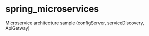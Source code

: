 # spring_microservices
Microservice architecture sample (configServer, serviceDiscovery, ApiGetway)
